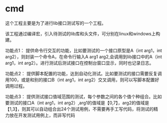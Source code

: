 # cmd
这个工程主要是为了进行lib接口测试写的一个工程。

该工程通过编译宏，引入待测试的lib库和头文件，可分别在linux和windows上构建。

功能点1：
提供命令行交互的功能，比如要测试的一个接口原型是A（int arg1，int arg2），则封装一个命令A，在命令行输入A arg1 arg2,会调用到lib接口中的A（int arg1，int arg2）。进行测试后测试接口在控制台窗口显示，同时也记录日志。

功能点2：
提供脚本配置的功能，达到自动化测试。比如要测试的接口需要反复调用100，或是和别的接口B（int arg1，int arg2）交叉调用，则可以写脚本配置好调用过程。

功能点3：
提供测试接口值域范围的测试，每个参数之间的各个值个种组合。比如要测试的接口A（int arg1，int arg2）,arg1的值域是【0,7】，arg2的值域是【1,3】，则其可以自动组合出24个测试用例，不需要再手工写代码，将测试的精力放在开发测试用例上，而非写代码
